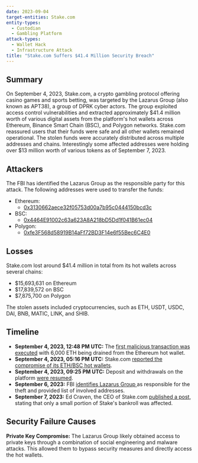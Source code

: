 ```yaml
---
date: 2023-09-04
target-entities: Stake.com
entity-types:
  - Custodian
  - Gambling Platform
attack-types:
  - Wallet Hack
  - Infrastructure Attack
title: "Stake.com Suffers $41.4 Million Security Breach"
---
```


## Summary

On September 4, 2023, Stake.com, a crypto gambling protocol offering casino games and sports betting, was targeted by the Lazarus Group (also known as APT38), a group of DPRK cyber actors. The group exploited access control vulnerabilities and extracted approximately $41.4 million worth of various digital assets from the platform's hot wallets across Ethereum, Binance Smart Chain (BSC), and Polygon networks. Stake.com reassured users that their funds were safe and all other wallets remained operational. The stolen funds were accurately distributed across multiple addresses and chains. Interestingly some affected addresses were holding over $13 million worth of various tokens as of September 7, 2023.

## Attackers

The FBI has identified the Lazarus Group as the responsible party for this attack. The following addresses were used to transfer the funds:

- Ethereum:
    - [0x3130662aece32f05753d00a7b95c0444150bcd3c](https://etherscan.io/address/0x3130662aece32f05753d00a7b95c0444150bcd3c)
- BSC:
    - [0x4464E91002c63a623A8A218bD5Dd1f041B61ec04](https://bscscan.com/address/0x4464E91002c63a623A8A218bD5Dd1f041B61ec04)
- Polygon:
    - [0xfe3F568d58919B14aFf72BD3F14e6f55Bec6C4E0](https://polygonscan.com/address/0xfe3F568d58919B14aFf72BD3F14e6f55Bec6C4E0)

## Losses

Stake.com lost around $41.4 million in total from its hot wallets across several chains:

- $15,693,631 on Ethereum
- $17,839,572 on BSC
- $7,875,700 on Polygon

The stolen assets included cryptocurrencies, such as ETH, USDT, USDC, DAI, BNB, MATIC, LINK, and SHIB.

## Timeline

- **September 4, 2023, 12:48 PM UTC:** The [first malicious transaction was executed](https://etherscan.io/tx/0x98610e0a20b5ebb08c40e78b4d2271ae1fbd4fc3b8783b1bb7a5687918fad54e) with 6,000 ETH being drained from the Ethereum hot wallet.
- **September 4, 2023, 05:16 PM UTC:** Stake.com [reported the compromise of its ETH/BSC hot wallets](https://twitter.com/Stake/status/1698746766076588057).
- **September 4, 2023, 09:25 PM UTC:** Deposit and withdrawals on the platform [were resumed](https://twitter.com/Stake/status/1698809658742637022).
- **September 6, 2023:** FBI [identifies Lazarus Group ](https://www.fbi.gov/news/press-releases/fbi-identifies-lazarus-group-cyber-actors-as-responsible-for-theft-of-41-million-from-stakecom) as responsible for the theft and provided list of involved addresses.
- **September 7, 2023:** Ed Craven, the CEO of Stake.com [published a post](https://medium.com/@edcraven22/always-moving-forward-reflections-on-the-recent-stake-com-exploit-431105710a2e), stating that only a small portion of Stake's bankroll was affected.

## Security Failure Causes

**Private Key Compromise:** The Lazarus Group likely obtained access to private keys through a combination of social engineering and malware attacks. This allowed them to bypass security measures and directly access the hot wallets.

